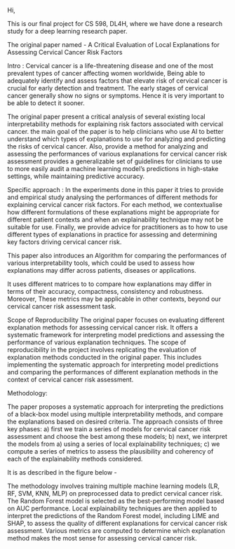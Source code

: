 Hi,

This is our final project for CS 598, DL4H, where we have done a research study for a deep learning research paper.  

The original paper named - A Critical Evaluation of Local Explanations for Assessing Cervical Cancer Risk Factors

Intro :
Cervical cancer is a life-threatening disease and one of the most prevalent types of cancer affecting women worldwide, Being able to adequately identify and assess factors that
elevate risk of cervical cancer is crucial for early detection and treatment. The early stages of cervical cancer generally show no signs or symptoms. Hence it is very important to be able to detect it sooner. 

The original paper present a critical analysis of several existing local interpretability methods for explaining risk factors associated with cervical cancer. the main goal of the paper is to help clinicians who use AI to better understand which types of explanations to use for analyzing and predicting the risks of cervical cancer. Also, provide a method for analyzing and assessing the performances of various explanations for cervical cancer risk assessment provides a generalizable set of guidelines for clinicians to use to more easily audit a machine learning model’s predictions in high-stake settings, while maintaining predictive accuracy.

Specific approach : 
In the experiments done in this paper it tries to provide and empirical study analysing the performances of different methods for explaining cervical cancer risk factors. For each method, we contextualise how different formulations of these explanations might be appropriate for different patient contexts and when an explainability technique may not be suitable for use. Finally, we provide advice for practitioners as to how to use different types of explanations in practice for assessing and determining key factors driving cervical cancer risk.

This paper also introduces an Algorithm for comparing the performances of various interpretability tools, which could be used to assess how explanations may differ across patients, diseases or applications.

It uses different matrices to to compare how explanations may differ in terms of their accuracy, compactness, consistency and robustness. Moreover, These metrics may be applicable in other contexts, beyond our cervical cancer risk assessment task.
 


Scope of Reproducibility
The original paper focuses on evaluating different explanation methods for assessing cervical cancer risk. It offers a systematic framework for interpreting model predictions and assessing the performance of various explanation techniques. The scope of reproducibility in the project involves replicating the evaluation of explanation methods conducted in the original paper. This includes implementing the systematic approach for interpreting model predictions and comparing the performances of different explanation methods in the context of cervical cancer risk assessment.



Methodology: 

The paper proposes a systematic approach for interpreting the predictions of a black-box model using multiple interpretability methods, and compare the explanations based on desired criteria. The approach consists
of three key phases: 
a) first we train a series of models for cervical cancer risk assessment and choose the best among these models; 
b) next, we interpret the models from a) using a series of local explainability techniques; 
c) we compute a series of metrics to assess the plausibility and coherency of each of the explainability methods considered.

It is as described in the figure below - 


The methodology involves training multiple machine learning models (LR, RF, SVM, KNN, MLP) on preprocessed data to predict cervical cancer risk. The Random Forest model is selected as the best-performing model based on AUC performance. Local explainability techniques are then applied to interpret the predictions of the Random Forest model, including LIME and SHAP, to assess the quality of different explanations for cervical cancer risk assessment. Various metrics are computed to determine which explanation method makes the most sense for assessing cervical cancer risk.



